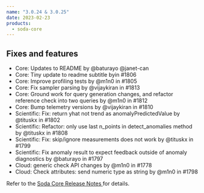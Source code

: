 ```yaml
---
name: "3.0.24 & 3.0.25"
date: 2023-02-23
products:
  - soda-core
---
```


## Fixes and features

* Core: Updates to  README by @baturayo  @janet-can 
* Core: Tiny update to readme subtitle byin #1806
* Core: Improve profiling tests by @m1n0 in #1805
* Core: Fix sampler parsing by @vijaykiran in #1813
* Core: Ground work for query generation changes, and refactor reference check into two queries by @m1n0 in #1812
* Core: Bump telemetry versions by @vijaykiran in #1810
* Scientific: Fix: return yhat not trend as anomalyPredictedValue by @tituskx in #1802
* Scientific: Refactor: only use last n_points in detect_anomalies method by @tituskx in #1808
* Scientific: Fix: skip/ignore measurements does not work by @tituskx in #1799
* Scientific: Fix anomaly result to expect feedback outside of anomaly diagnostics by @baturayo in #1797
* Cloud: generic check API changes by @m1n0 in #1778
* Cloud: Check attributes: send numeric type as string by @m1n0 in #1798

Refer to the <a href="https://github.com/sodadata/soda-core/releases" target="_blank">Soda Core Release Notes </a> for details.
